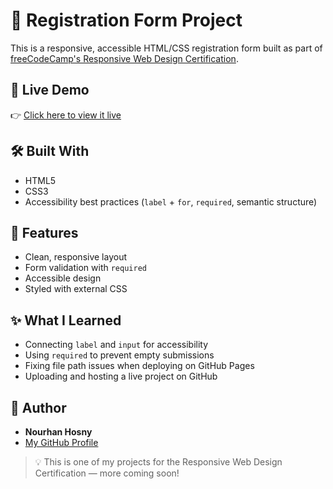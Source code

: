 # 📝 Registration Form Project
This is a responsive, accessible HTML/CSS registration form built as part of [freeCodeCamp's Responsive Web Design Certification](https://www.freecodecamp.org/learn/).

## 🚀 Live Demo
👉 [Click here to view it live](https://nourhanhosnyy.github.io/registration-form/)

## 🛠️ Built With
- HTML5
- CSS3
- Accessibility best practices (`label` + `for`, `required`, semantic structure)

## 📁 Features
- Clean, responsive layout
- Form validation with `required`
- Accessible design
- Styled with external CSS

## ✨ What I Learned
- Connecting `label` and `input` for accessibility
- Using `required` to prevent empty submissions
- Fixing file path issues when deploying on GitHub Pages
- Uploading and hosting a live project on GitHub

## 📌 Author
- **Nourhan Hosny**
- [My GitHub Profile](https://github.com/NourhanHosnyy)

> 💡 This is one of my projects for the Responsive Web Design Certification — more coming soon!

